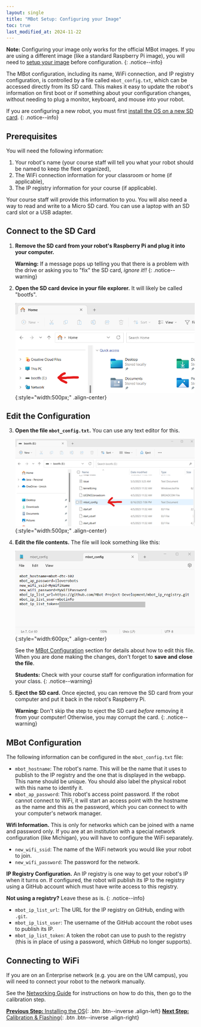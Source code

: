 ```yaml
---
layout: single
title: "MBot Setup: Configuring your Image"
toc: true
last_modified_at: 2024-11-22
---
```


**Note:** Configuring your image only works for the official MBot images. If you are using a different image (like a standard Raspberry Pi image), you will need to [setup your image](/docs/setup/new-image) before configuration.
{: .notice--info}

The MBot configuration, including its name, WiFi connection, and IP registry configuration, is controlled by a file called `mbot_config.txt`, which can be accessed directly from its SD card. This makes it easy to update the robot's information on first boot or if something about your configuration changes, without needing to plug a monitor, keyboard, and mouse into your robot.

If you are configuring a new robot, you must first [install the OS on a new SD card](/docs/setup/01-install-os).
{: .notice--info}

## Prerequisites

You will need the following information:

1. Your robot's name (your course staff will tell you what your robot should be named to keep the fleet organized),
2. The WiFi connection information for your classroom or home (if applicable),
3. The IP registry information for your course (if applicable).

Your course staff will provide this information to you. You will also need a way to read and write to a Micro SD card. You can use a laptop with an SD card slot or a USB adapter.

## Connect to the SD Card

1. **Remove the SD card from your robot's Raspberry Pi and plug it into your computer.**

    **Warning:** If a message pops up telling you that there is a problem with the drive or asking you to "fix" the SD card, *ignore it!!*
    {: .notice--warning}

2. **Open the SD card device in your file explorer.** It will likely be called "bootfs".

    ![Open SD Card](/assets/images/setup/sd_device.png){:style="width:500px;" .align-center}

## Edit the Configuration

3. **Open the file `mbot_config.txt`.** You can use any text editor for this.

    ![Open mbot_config.txt](/assets/images/setup/mbot_config.png){:style="width:500px;" .align-center}

4. **Edit the file contents.** The file will look something like this:

    ![Open mbot_config.txt](/assets/images/setup/mbot_config_contents.png){:style="width:600px;" .align-center}

    See the [MBot Configuration](#mbot-configuration) section for details about how to edit this file. When you are done making the changes, don't forget to **save and close the file**.

    **Students:** Check with your course staff for configuration information for your class.
    {: .notice--warning}

5. **Eject the SD card.** Once ejected, you can remove the SD card from your computer and put it back in the robot's Raspberry Pi.

    **Warning:** Don't skip the step to eject the SD card *before* removing it from your computer! Otherwise, you may corrupt the card.
    {: .notice--warning}

## MBot Configuration

The following information can be configured in the `mbot_config.txt` file:
* `mbot_hostname`: The robot's name. This will be the name that it uses to publish to the IP registry and the one that is displayed in the webapp. This name should be unique. You should also label the physical robot with this name to identify it.
* `mbot_ap_password`: This robot's access point password. If the robot cannot connect to WiFi, it will start an access point with the hostname as the name and this as the password, which you can connect to with your computer's network manager.

**Wifi Information.** This is only for networks which can be joined with a name and password only. If you are at an institution with a special network configuration (like Michigan), you will have to configure the WiFi separately.
* `new_wifi_ssid`: The name of the WiFi network you would like your robot to join.
* `new_wifi_password`: The password for the network.

**IP Registry Configuration.** An IP registry is one way to get your robot's IP when it turns on. If configured, the robot will publish its IP to the registry using a GitHub account which must have write access to this registry.

**Not using a registry?** Leave these as is.
{: .notice--info}

* `mbot_ip_list_url`: The URL for the IP registry on GitHub, ending with `.git`.
* `mbot_ip_list_user`: The username of the GitHub account the robot uses to publish its IP.
* `mbot_ip_list_token`: A token the robot can use to push to the registry (this is in place of using a password, which GitHub no longer supports).

## Connecting to WiFi

If you are on an Enterprise network (e.g. you are on the UM campus), you will need to connect your robot to the network manually.

See the [Networking Guide](/docs/setup/networking) for instructions on how to do this, then go to the calibration step.

[**Previous Step:** Installing the OS](/docs/setup/01-install-os){: .btn .btn--inverse .align-left}
[**Next Step:** Calibration & Flashing](/docs/setup/03-calibration){: .btn .btn--inverse .align-right}
